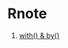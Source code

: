 # Rnote
1. [with() & by()](https://github.com/renardbao/Rnote/blob/master/with%20-%20by/with_by.md)
